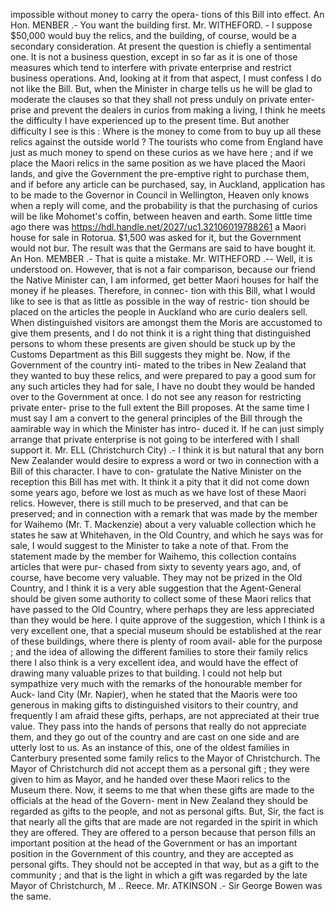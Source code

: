 impossible without money to carry the opera- tions of this Bill into effect. An Hon. MENBER .- You want the building first. Mr. WITHEFORD. - I suppose $50,000 would buy the relics, and the building, of course, would be a secondary consideration. At present the question is chiefly a sentimental one. It is not a business question, except in so far as it is one of those measures which tend to interfere with private enterprise and restrict business operations. And, looking at it from that aspect, I must confess I do not like the Bill. But, when the Minister in charge tells us he will be glad to moderate the clauses so that they shall not press unduly on private enter- prise and prevent the dealers in curios from making a living, I think he meets the difficulty I have experienced up to the present time. But another difficulty I see is this : Where is the money to come from to buy up all these relics against the outside world ? The tourists who come from England have just as much money to spend on these curios as we have here ; and if we place the Maori relics in the same position as we have placed the Maori lands, and give the Government the pre-emptive right to purchase them, and if before any article can be purchased, say, in Auckland, application has to be made to the Governor in Council in Wellington, Heaven only knows when a reply will come, and the probability is that the purchasing of curios will be like Mohomet's coffin, between heaven and earth. Some little time ago there was https://hdl.handle.net/2027/uc1.32106019788261 a Maori house for sale in Rotorua. $1,500 was asked for it, but the Government would not bur. The result was that the Germans are said to have bought it. An Hon. MEMBER .- That is quite a mistake. Mr. WITHEFORD .-- Well, it is understood on. However, that is not a fair comparison, because our friend the Native Minister can, I am informed, get better Maori houses for half the money if he pleases. Therefore, in connec- tion with this Bill, what I would like to see is that as little as possible in the way of restric- tion should be placed on the articles the people in Auckland who are curio dealers sell. When distinguished visitors are amongst them the Moris are accustomed to give them presents, and I do not think it is a right thing that distinguished persons to whom these presents are given should be stuck up by the Customs Department as this Bill suggests they might be. Now, if the Government of the country inti- mated to the tribes in New Zealand that they wanted to buy these relics, and were prepared to pay a good sum for any such articles they had for sale, I have no doubt they would be handed over to the Government at once. I do not see any reason for restricting private enter- prise to the full extent the Bill proposes. At the same time I must say I am a convert to the general principles of the Bill through the aamirable way in which the Minister has intro- duced it. If he can just simply arrange that private enterprise is not going to be interfered with I shall support it. Mr. ELL (Christchurch City) .- I think it is but natural that any born New Zealander would desire to express a word or two in connection with a Bill of this character. I have to con- gratulate the Native Minister on the reception this Bill has met with. It think it a pity that it did not come down some years ago, before we lost as much as we have lost of these Maori relics. However, there is still much to be preserved, and that can be preserved; and in connection with a remark that was made by the member for Waihemo (Mr. T. Mackenzie) about a very valuable collection which he states he saw at Whitehaven, in the Old Country, and which he says was for sale, I would suggest to the Minister to take a note of that. From the statement made by the member for Waihemo, this collection contains articles that were pur- chased from sixty to seventy years ago, and, of course, have become very valuable. They may not be prized in the Old Country, and I think it is a very able suggestion that the Agent-General should be given some authority to collect some of these Maori relics that have passed to the Old Country, where perhaps they are less appreciated than they would be here. I quite approve of the suggestion, which I think is a very excellent one, that a special museum should be established at the rear of these buildings, where there is plenty of room avail- able for the purpose ; and the idea of allowing the different families to store their family relics there I also think is a very excellent idea, and would have the effect of drawing many valuable prizes to that building. I could not help but sympathize very much with the remarks of the honourable member for Auck- land City (Mr. Napier), when he stated that the Maoris were too generous in making gifts to distinguished visitors to their country, and frequently I am afraid these gifts, perhaps, are not appreciated at their true value. They pass into the hands of persons that really do not appreciate them, and they go out of the country and are cast on one side and are utterly lost to us. As an instance of this, one of the oldest families in Canterbury presented some family relics to the Mayor of Christchurch. The Mayor of Christchurch did not accept them as a personal gift ; they were given to him as Mayor, and he handed over these Maori relics to the Museum there. Now, it seems to me that when these gifts are made to the officials at the head of the Govern- ment in New Zealand they should be regarded as gifts to the people, and not as personal gifts. But, Sir, the fact is that nearly all the gifts that are made are not regarded in the spirit in which they are offered. They are offered to a person because that person fills an important position at the head of the Government or has an important position in the Government of this country, and they are accepted as personal gifts. They should not be accepted in that way, but as a gift to the community ; and that is the light in which a gift was regarded by the late Mayor of Christchurch, M .. Reece. Mr. ATKINSON .- Sir George Bowen was the same. 